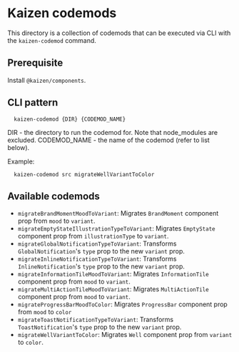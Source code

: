 
# Kaizen codemods
This directory is a collection of codemods that can be executed via CLI with the `kaizen-codemod` command.

## Prerequisite
Install `@kaizen/components`.

## CLI pattern

```
  kaizen-codemod {DIR} {CODEMOD_NAME}
```

DIR - the directory to run the codemod for. Note that node_modules are excluded.
CODEMOD_NAME - the name of the codemod (refer to list below).

Example:
```
  kaizen-codemod src migrateWellVariantToColor
```

## Available codemods
- `migrateBrandMomentMoodToVariant`: Migrates `BrandMoment` component prop from `mood` to `variant`.
- `migrateEmptyStateIllustrationTypeToVariant`: Migrates `EmptyState` component prop from `illustrationType` to `variant`.
- `migrateGlobalNotificationTypeToVariant`: Transforms `GlobalNotification`'s `type` prop to the new `variant` prop.
- `migrateInlineNotificationTypeToVariant`: Transforms `InlineNotification`'s `type` prop to the new `variant` prop.
- `migrateInformationTileMoodToVariant`: Migrates `InformationTile` component prop from `mood` to `variant`.
- `migrateMultiActionTileMoodToVariant`: Migrates `MultiActionTile` component prop from `mood` to `variant`.
- `migrateProgressBarMoodToColor`: Migrates `ProgressBar` component prop from `mood` to `color`
- `migrateToastNotificationTypeToVariant`: Transforms `ToastNotification`'s `type` prop to the new `variant` prop.
- `migrateWellVariantToColor`: Migrates `Well` component prop from `variant` to `color`.
